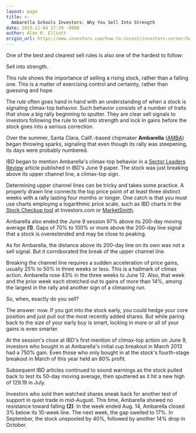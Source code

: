 ```yaml
---
layout: page
title: >-
  Ambarella Schools Investors: Why You Sell Into Strength
date: 2015-11-04 17:39 -0800
author: Alan R. Elliott
origin_url: https://www.investors.com/how-to-invest/investors-corner/how-to-recognize-sell-signals/
---
```


One of the best and clearest sell rules is also one of the hardest to follow:

Sell into strength.

This rule shows the importance of selling a rising stock, rather than a falling one. This is a matter of exercising control and certainty, rather than guessing and hope.

The rule often goes hand in hand with an understanding of when a stock is signaling climax-top behavior. Such behavior consists of a number of traits that show a big rally beginning to sputter. They are clear sell signals to investors following the rule to sell into strength and lock in gains before the stock goes into a serious correction.

Over the summer, Santa Clara, Calif.-based chipmaker **Ambarella** ([AMBA](https://research.investors.com/quote.aspx?symbol=AMBA)) began throwing sparks, signaling that even though its rally was steepening, its days were probably numbered.

IBD began to mention Ambarella's climax-top behavior in a [Sector Leaders Review](http://news.investors.com/investing/sector-leaders-review.htm) article published in IBD's June 9 paper. The stock was just breaking above its upper channel line, a climax-top sign.

Determining upper channel lines can be tricky and takes some practice. A properly drawn line connects the top price point of at least three distinct weeks with a rally lasting four months or longer. One catch is that you must use charts employing a logarithmic price scale, such as IBD charts in the [Stock Checkup tool](http://research.investors.com/stock-checkup/?nav=ResearchCheckup) at Investors.com or [MarketSmith](http://www.marketsmith.com).

Ambarella also ended the June 9 session 97% above its 200-day moving average **(1)**. Gaps of 70% to 100% or more above the 200-day line signal that a stock is overextended and may be close to peaking.

As for Ambarella, the distance above its 200-day line on its own was not a sell signal. But it corroborated the break of the upper channel line.

Breaking the channel line requires a sudden acceleration of price gains, usually 25% to 50% in three weeks or less. This is a hallmark of climax action. Ambarella rose 43% in the three weeks to June 12. Also, that week and the prior week each stretched out to gains of more than 14%, among the largest in the rally and another sign of a climaxing run.

So, when, exactly do you sell?

The answer: now. If you got into the stock early, you could hedge your core position and just pull out the most recently added shares. But while paring back to the size of your early buy is smart, locking in more or all of your gains is even smarter.

At the session's close at IBD's first mention of climax-top action on June 9, investors who bought in at Ambarella's initial cup breakout in March 2013 had a 750% gain. Even those who only bought in at the stock's fourth-stage breakout in March of this year held an 80% profit.

Subsequent IBD articles continued to sound warnings as the stock pulled back to test its 50-day moving average, then sputtered as it hit a new high of 129.19 in July.

Investors who sold then watched shares sneak back for another test of support in quiet trade in mid-August. This time, Ambarella showed no resistance toward falling **(2)**. In the week ended Aug. 14, Ambarella closed 3% below its 10-week line. The next week, the gap swelled to 17%. In September, the stock unspooled by 40%, followed by another 14% drop in October.
